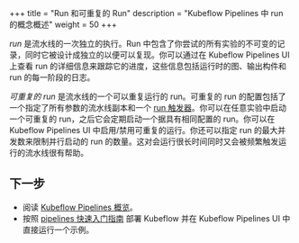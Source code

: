 +++
title = "Run 和可重复的 Run"
description = "Kubeflow Pipelines 中 run 的概念概述"
weight = 50
+++

*run* 是流水线的一次独立的执行。Run 中包含了你尝试的所有实验的不可变的记录，同时它被设计成独立的以便可以复现。你可以通过在 Kubeflow Pipelines UI 上查看 run 的详细信息来跟踪它的进度，这些信息包括运行时的图、输出构件和 run 的每一阶段的日志。 

<a id=recurring-run>

*可重复的 run* 是流水线的一个可以重复运行的 run。可重复的 run 的配置包括了一个指定了所有参数的流水线副本和一个 [run 触发器](/docs/pipelines/overview/concepts/run-trigger/)。你可以在任意实验中启动一个可重复的 run，之后它会定期启动一个据具有相同配置的 run。你可以在 Kubeflow Pipelines UI 中启用/禁用可重复的运行。你还可以指定 run 的最大并发数来限制并行启动的 run 的数量。这对会运行很长时间同时又会被频繁触发运行的流水线很有帮助。

## 下一步

* 阅读 [Kubeflow Pipelines 概览](/docs/pipelines/pipelines-overview/)。
* 按照 [pipelines 快速入门指南](/docs/pipelines/pipelines-quickstart/) 部署 Kubeflow
  并在 Kubeflow Pipelines UI 中直接运行一个示例。